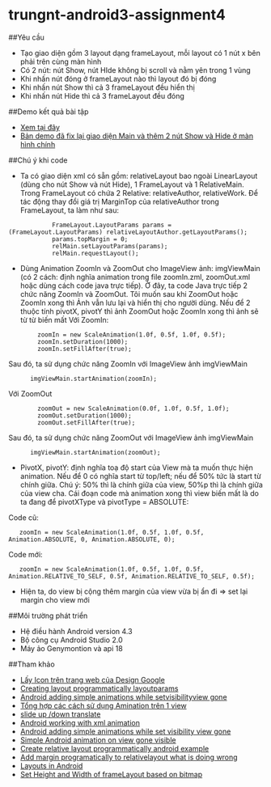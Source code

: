﻿# trungnt-android3-assignment4
##Yêu cầu
+ Tạo giao diện gồm 3 layout dạng frameLayout, mỗi layout có 1 nút x bên phải trên cùng màn hình
+ Có 2 nút: nút Show, nút HIde không bị scroll và nằm yên trong 1 vùng 
+ Khi nhấn nút đóng ở frameLayout nào thì layout đó bị đóng
+ Khi nhấn nút Show thì cả 3 frameLayout đều hiển thị
+ Khi nhấn nút Hide thì cả 3 frameLayout đều đóng

##Demo kết quả bài tập
+ [Xem tại đây](https://youtu.be/5Y-sdpwl3Bo)
+ [Bản demo đã fix lại giao diện Main và thêm 2 nút Show và Hide ở màn hình chính](https://youtu.be/8qQ1pI3r0_0)

##Chú ý khi code
+ Ta có giao diện xml có sẵn gồm: relativeLayout bao ngoài LinearLayout (dùng cho nút Show và nút Hide), 1 FrameLayout và 1 RelativeMain. Trong FrameLayout có chứa 2 Relative: relativeAuthor, relativeWork. Để tác động thay đổi giá trị MarginTop của relativeAuthor trong FrameLayout, ta làm như sau:
```
            FrameLayout.LayoutParams params = (FrameLayout.LayoutParams) relativeLayoutAuthor.getLayoutParams();
            params.topMargin = 0;
            relMain.setLayoutParams(params);
            relMain.requestLayout();
```

+ Dùng Animation ZoomIn và ZoomOut cho ImageView ảnh: imgViewMain (có 2 cách: định nghĩa animation trong file zoomIn.zml, zoomOut.xml hoặc dùng cách code java trực tiếp). Ở đây, ta code Java trực tiếp 2 chức năng ZoomIn và ZoomOut. Tôi muốn sau khi ZoomOut hoặc ZoomIn xong thì Ảnh vẫn lưu lại và hiển thị cho người dùng. Nếu để 2 thuộc tính pivotX, pivotY thì ảnh ZoomOut hoặc ZoomIn xong thì ảnh sẽ từ từ biến mất
Với ZoomIn:
```
        zoomIn = new ScaleAnimation(1.0f, 0.5f, 1.0f, 0.5f);
        zoomIn.setDuration(1000);
        zoomIn.setFillAfter(true);
```
Sau đó, ta sử dụng chức năng ZoomIn với ImageView ảnh imgViewMain
```
      imgViewMain.startAnimation(zoomIn);
```

Với ZoomOut
```
        zoomOut = new ScaleAnimation(0.0f, 1.0f, 0.5f, 1.0f);
        zoomOut.setDuration(1000);
        zoomOut.setFillAfter(true);
```
Sau đó, ta sử dụng chức năng ZoomOut với ImageView ảnh imgViewMain
```
      imgViewMain.startAnimation(zoomOut);
```

+ PivotX, pivotY: định nghĩa toạ độ start của View mà ta muốn thực hiện animation. Nếu để 0 có nghĩa start từ top/left; nếu để 50% tức là start từ chính giữa. Chú ý: 50% thì là chính giữa của view, 50%p thì là chính giữa của view cha.
Cái đoạn code mà animation xong thì view biến mất là do ta đang để pivotXType và pivotType = ABSOLUTE:

Code cũ: 
```
   zoomIn = new ScaleAnimation(1.0f, 0.5f, 1.0f, 0.5f, Animation.ABSOLUTE, 0, Animation.ABSOLUTE, 0);
```

Code mới:
```
   zoomIn = new ScaleAnimation(1.0f, 0.5f, 1.0f, 0.5f, Animation.RELATIVE_TO_SELF, 0.5f, Animation.RELATIVE_TO_SELF, 0.5f);

```

+ Hiện ta, do view bị cộng thêm margin của view vừa bị ẩn đi => set lại margin cho view mới 

##Môi trường phát triển
+ Hệ điều hành Android version 4.3
+ Bộ công cụ Android Studio 2.0
+ Máy ảo Genymontion và api 18

##Tham khảo
+ [Lấy Icon trên trang web của Design Google](https://design.google.com/icons/#ic_highlight_off)
+ [Creating layout programmatically layoutparams](http://startandroid.ru/en/lessons/complete-list/220-lesson-16-creating-layout-programmatically-layoutparams.html)
+ [Android adding simple animations while setvisibilityview gone](http://stackoverflow.com/questions/22454839/android-adding-simple-animations-while-setvisibilityview-gone)
+ [Tổng hợp các cách sử dụng Amination trên 1 view ](http://android.vn/threads/tong-hop-cac-cach-su-dung-animation-tren-mot-view.25929/)
+ [slide up /down translate](http://iserveandroid.blogspot.com/2010/12/slide-up-down-translate.html)
+ [Android working with xml animation](http://www.androidhive.info/2013/06/android-working-with-xml-animations/)
+ [Android adding simple animations while set visibility view gone](https://www.codementor.io/tips/7812274333/android-adding-simple-animations-while-setvisibility-view-gone)
+ [Simple Android animation on view gone visible](https://colinyeoh.wordpress.com/2012/10/07/simple-android-animation-on-view-gonevisible/)
+ [Create relative layout programmatically android example](http://www.android-examples.com/create-relativelayout-programmatically-android-example/)
+ [Add margin programatically to relativelayout what is doing wrong](http://stackoverflow.com/questions/18844418/add-margin-programatically-to-relativelayout-what-im-doing-wrong)
+ [Layouts in Android](https://duythanhcse.wordpress.com/2013/04/01/bai-tap-7-lam-quen-voi-cac-layout-trong-android/)
+ [Set Height and Width of frameLayout based on bitmap](http://stackoverflow.com/questions/12192667/set-height-and-width-of-framelayout-based-on-bitmap)
